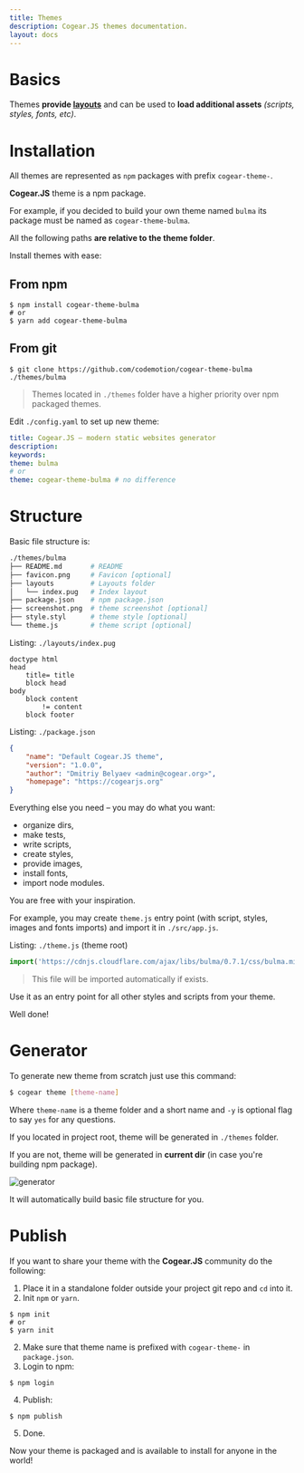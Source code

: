 ```yaml
---
title: Themes
description: Cogear.JS themes documentation.
layout: docs
---
```

# Basics
Themes **provide [layouts](/docs/layouts)** and can be used to **load additional assets** _(scripts, styles, fonts, etc)_.

# Installation

All themes are represented as `npm` packages with prefix `cogear-theme-`.

<article class="message is-success">
  <div class="message-body"><b>Cogear.JS</b> theme is a npm package.</div>
</article>

For example, if you decided to build your own theme named `bulma` its package must be named as `cogear-theme-bulma`.

<article class="message is-warning">
  <div class="message-body">All the following paths <b>are relative to the theme folder</b>.</div>
</article>

Install themes with ease:

## From npm
```shell
$ npm install cogear-theme-bulma
# or 
$ yarn add cogear-theme-bulma
```
## From git
```shell
$ git clone https://github.com/codemotion/cogear-theme-bulma ./themes/bulma
```

> Themes located in `./themes` folder have a higher priority over npm packaged themes.

Edit `./config.yaml` to set up new theme:
```yaml
title: Cogear.JS – modern static websites generator
description:
keywords: 
theme: bulma
# or
theme: cogear-theme-bulma # no difference
```

# Structure

Basic file structure is:
```bash
./themes/bulma
├── README.md       # README
├── favicon.png     # Favicon [optional]
├── layouts         # Layouts folder
│   └── index.pug   # Index layout
├── package.json    # npm package.json
├── screenshot.png  # theme screenshot [optional]
├── style.styl      # theme style [optional]
└── theme.js        # theme script [optional]
```

Listing: `./layouts/index.pug`
```pug
doctype html
head
	title= title
	block head
body
	block content
		!= content
	block footer
```

Listing: `./package.json`
```json
{
	"name": "Default Cogear.JS theme",
	"version": "1.0.0",
	"author": "Dmitriy Belyaev <admin@cogear.org>",
	"homepage": "https://cogearjs.org"
}
```

Everything else you need – you may do what you want: 
* organize dirs,
* make tests,
* write scripts,
* create styles,
* provide images,
* install fonts,
* import node modules.

You are free with your inspiration.

For example, you may create `theme.js` entry point (with script, styles, images and fonts imports) and import it in `./src/app.js`.

Listing: `./theme.js` (theme root)
```javascript
import('https://cdnjs.cloudflare.com/ajax/libs/bulma/0.7.1/css/bulma.min.css')
```

> This file will be imported automatically if exists.

Use it as an entry point for all other styles and scripts from your theme.

Well done! 

# Generator
To generate new theme from scratch just use this command:
```bash
$ cogear theme [theme-name]
```
Where `theme-name` is a theme folder and a short name and `-y` is optional flag to say `yes` for any questions.

If you located in project root, theme will be generated in `./themes` folder.

If you are not, theme will be generated in __current dir__  (in case you're building npm package).


![generator](/images/docs/themes/generator.svg)

It will automatically build basic file structure for you.

# Publish

If you want to share your theme with the **Cogear.JS** community do the following:

1. Place it in a standalone folder outside your project git repo and `cd` into it.
2. Init `npm` or `yarn`.
```shell
$ npm init
# or
$ yarn init
```
2. Make sure that theme name is prefixed with `cogear-theme-` in `package.json`.
3. Login to npm:
```shell
$ npm login
```
4. Publish:
```shell
$ npm publish
```
5. Done.

Now your theme is packaged and is available to install for anyone in the world!
